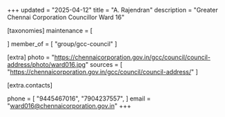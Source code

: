 +++
updated = "2025-04-12"
title = "A. Rajendran"
description = "Greater Chennai Corporation Councillor Ward 16"

[taxonomies]
maintenance = [

]
member_of = [
    "group/gcc-council"
]

[extra]
photo = "https://chennaicorporation.gov.in/gcc/council/council-address/photo/ward016.jpg"
sources = [
    "https://chennaicorporation.gov.in/gcc/council/council-address/"
]

[extra.contacts]

phone = [
    "9445467016",
    "7904237557",
    ]
email = "ward016@chennaicorporation.gov.in"
+++